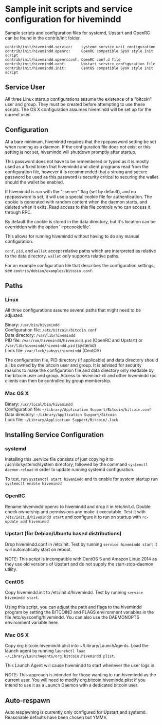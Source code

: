 Sample init scripts and service configuration for hivemindd
==========================================================

Sample scripts and configuration files for systemd, Upstart and OpenRC
can be found in the contrib/init folder.

    contrib/init/hivemindd.service:    systemd service unit configuration
    contrib/init/hivemindd.openrc:     OpenRC compatible SysV style init script
    contrib/init/hivemindd.openrcconf: OpenRC conf.d file
    contrib/init/hivemindd.conf:       Upstart service configuration file
    contrib/init/hivemindd.init:       CentOS compatible SysV style init script

Service User
---------------------------------

All three Linux startup configurations assume the existence of a "bitcoin" user
and group.  They must be created before attempting to use these scripts.
The OS X configuration assumes hivemindd will be set up for the current user.

Configuration
---------------------------------

At a bare minimum, hivemindd requires that the rpcpassword setting be set
when running as a daemon.  If the configuration file does not exist or this
setting is not set, hivemindd will shutdown promptly after startup.

This password does not have to be remembered or typed as it is mostly used
as a fixed token that hivemindd and client programs read from the configuration
file, however it is recommended that a strong and secure password be used
as this password is security critical to securing the wallet should the
wallet be enabled.

If hivemindd is run with the "-server" flag (set by default), and no rpcpassword is set,
it will use a special cookie file for authentication. The cookie is generated with random
content when the daemon starts, and deleted when it exits. Read access to this file
controls who can access it through RPC.

By default the cookie is stored in the data directory, but it's location can be overridden
with the option '-rpccookiefile'.

This allows for running hivemindd without having to do any manual configuration.

`conf`, `pid`, and `wallet` accept relative paths which are interpreted as
relative to the data directory. `wallet` *only* supports relative paths.

For an example configuration file that describes the configuration settings,
see `contrib/debian/examples/bitcoin.conf`.

Paths
---------------------------------

### Linux

All three configurations assume several paths that might need to be adjusted.

Binary:              `/usr/bin/hivemindd`  
Configuration file:  `/etc/bitcoin/bitcoin.conf`  
Data directory:      `/var/lib/hivemindd`  
PID file:            `/var/run/hivemindd/hivemindd.pid` (OpenRC and Upstart) or `/var/lib/hivemindd/hivemindd.pid` (systemd)  
Lock file:           `/var/lock/subsys/hivemindd` (CentOS)  

The configuration file, PID directory (if applicable) and data directory
should all be owned by the bitcoin user and group.  It is advised for security
reasons to make the configuration file and data directory only readable by the
bitcoin user and group.  Access to hivemind-cli and other hivemindd rpc clients
can then be controlled by group membership.

### Mac OS X

Binary:              `/usr/local/bin/hivemindd`  
Configuration file:  `~/Library/Application Support/Bitcoin/bitcoin.conf`  
Data directory:      `~/Library/Application Support/Bitcoin`  
Lock file:           `~/Library/Application Support/Bitcoin/.lock`  

Installing Service Configuration
-----------------------------------

### systemd

Installing this .service file consists of just copying it to
/usr/lib/systemd/system directory, followed by the command
`systemctl daemon-reload` in order to update running systemd configuration.

To test, run `systemctl start hivemindd` and to enable for system startup run
`systemctl enable hivemindd`

### OpenRC

Rename hivemindd.openrc to hivemindd and drop it in /etc/init.d.  Double
check ownership and permissions and make it executable.  Test it with
`/etc/init.d/hivemindd start` and configure it to run on startup with
`rc-update add hivemindd`

### Upstart (for Debian/Ubuntu based distributions)

Drop hivemindd.conf in /etc/init.  Test by running `service hivemindd start`
it will automatically start on reboot.

NOTE: This script is incompatible with CentOS 5 and Amazon Linux 2014 as they
use old versions of Upstart and do not supply the start-stop-daemon utility.

### CentOS

Copy hivemindd.init to /etc/init.d/hivemindd. Test by running `service hivemindd start`.

Using this script, you can adjust the path and flags to the hivemindd program by
setting the BITCOIND and FLAGS environment variables in the file
/etc/sysconfig/hivemindd. You can also use the DAEMONOPTS environment variable here.

### Mac OS X

Copy org.bitcoin.hivemindd.plist into ~/Library/LaunchAgents. Load the launch agent by
running `launchctl load ~/Library/LaunchAgents/org.bitcoin.hivemindd.plist`.

This Launch Agent will cause hivemindd to start whenever the user logs in.

NOTE: This approach is intended for those wanting to run hivemindd as the current user.
You will need to modify org.bitcoin.hivemindd.plist if you intend to use it as a
Launch Daemon with a dedicated bitcoin user.

Auto-respawn
-----------------------------------

Auto respawning is currently only configured for Upstart and systemd.
Reasonable defaults have been chosen but YMMV.
